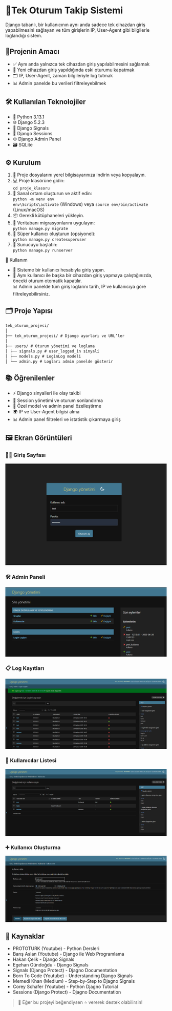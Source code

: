 # 🔐Tek Oturum Takip Sistemi

Django tabanlı, bir kullanıcının aynı anda sadece tek cihazdan giriş yapabilmesini sağlayan ve tüm girişlerin IP, User-Agent gibi bilgilerle loglandığı sistem.

## 🎯Projenin Amacı

- ✅ Aynı anda yalnızca tek cihazdan giriş yapılabilmesini sağlamak  
- 🔁 Yeni cihazdan giriş yapıldığında eski oturumu kapatmak  
- 🗂️ IP, User-Agent, zaman bilgileriyle log tutmak  
- 📊 Admin panelde bu verileri filtreleyebilmek

## 🛠️ Kullanılan Teknolojiler

- 🐍 Python 3.13.1  
- 🌐 Django 5.2.3  
- 📡 Django Signals  
- 🔐 Django Sessions  
- ⚙️ Django Admin Panel  
- 🗃️ SQLite

## ⚙️ Kurulum

1. 📁 Proje dosyalarını yerel bilgisayarınıza indirin veya kopyalayın.  
2. 💻 Proje klasörüne gidin:  
   `cd proje_klasoru`  
3. 🌱 Sanal ortam oluşturun ve aktif edin:  
   `python -m venv env`  
   `env\Scripts\activate` (Windows) veya `source env/bin/activate` (Linux/macOS)  
4. 📦 Gerekli kütüphaneleri yükleyin.
5. 🧱 Veritabanı migrasyonlarını uygulayın:  
   `python manage.py migrate`  
6. 👤 Süper kullanıcı oluşturun (opsiyonel):  
   `python manage.py createsuperuser`  
7. 🚀 Sunucuyu başlatın:  
   `python manage.py runserver`

📝 Kullanım

- 👤 Sisteme bir kullanıcı hesabıyla giriş yapın.  
- 📲 Aynı kullanıcı ile başka bir cihazdan giriş yapmaya çalıştığınızda, önceki oturum otomatik kapatılır.  
📊 Admin panelde tüm giriş loglarını tarih, IP ve kullanıcıya göre filtreleyebilirsiniz.

## 🗂️ Proje Yapısı

```
tek_oturum_projesi/
│
├── tek_oturum_projesi/ # Django ayarları ve URL’ler
│
├── users/ # Oturum yönetimi ve loglama
│ ├── signals.py # user_logged_in sinyali
│ ├── models.py # LoginLog modeli
│ └── admin.py # Logları admin panelde gösterir
```

## 📚 Öğrenilenler

- ⚡ Django sinyalleri ile olay takibi  
- 🔐 Session yönetimi ve oturum sonlandırma  
- 🧩 Özel model ve admin panel özelleştirme  
- 🌍 IP ve User-Agent bilgisi alma  
- 📊 Admin panel filtreleri ve istatistik çıkarmaya giriş

## 🖼️ Ekran Görüntüleri

### 🧑‍💻️ Giriş Sayfası
![Login Page](docs/login.png)

### 🛠️ Admin Paneli
![Admin Panel](docs/admin_panel.png)

### 📋 Log Kayıtları
![Log Page](docs/logs.png)

### 👥 Kullanıcılar Listesi
![Users List](docs/users.png)

### ➕ Kullanıcı Oluşturma
![Create User](docs/create_user.png)

## 🔗 Kaynaklar
- PROTOTURK (Youtube) - Python Dersleri
- Barış Aslan (Youtube) - Django ile Web Programlama
- Hakan Çelik - Django Signals
- Egehan Gündoğdu - Django Signals
- Signals (Django Protect) - Djagno Documentation
- Born To Code (Youtube) - Understanding Django Signals
- Memedi Khan (Medium) - Step-by-Step to Djagno Signals
- Corey Schafer (Youtube) - Python Djagno Tutorial
- Sessions (Django Protect) - Djagno Documentation


> 📌 Eğer bu projeyi beğendiysen ⭐ vererek destek olabilirsin!
